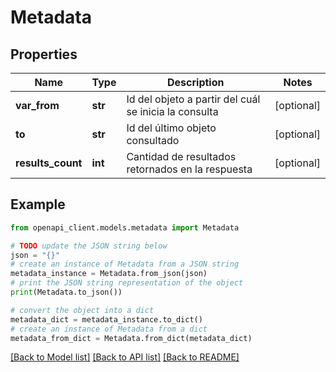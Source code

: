 # Metadata


## Properties

Name | Type | Description | Notes
------------ | ------------- | ------------- | -------------
**var_from** | **str** | Id del objeto a partir del cuál se inicia la consulta | [optional] 
**to** | **str** | Id del último objeto consultado | [optional] 
**results_count** | **int** | Cantidad de resultados retornados en la respuesta | [optional] 

## Example

```python
from openapi_client.models.metadata import Metadata

# TODO update the JSON string below
json = "{}"
# create an instance of Metadata from a JSON string
metadata_instance = Metadata.from_json(json)
# print the JSON string representation of the object
print(Metadata.to_json())

# convert the object into a dict
metadata_dict = metadata_instance.to_dict()
# create an instance of Metadata from a dict
metadata_from_dict = Metadata.from_dict(metadata_dict)
```
[[Back to Model list]](../README.md#documentation-for-models) [[Back to API list]](../README.md#documentation-for-api-endpoints) [[Back to README]](../README.md)


